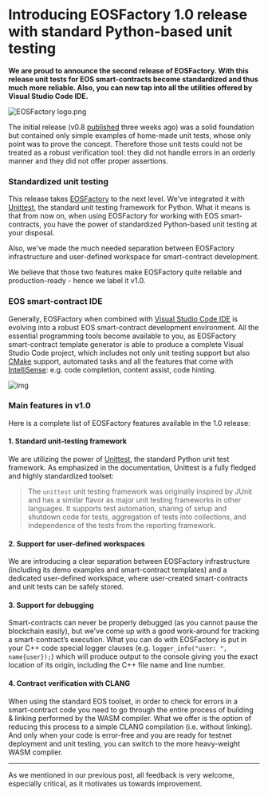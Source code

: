 # Introducing EOSFactory 1.0 release with standard Python-based unit testing

**We are proud to announce the second release of EOSFactory. With this release unit tests for EOS smart-contracts become standardized and thus much more reliable. Also, you can now tap into all the utilities offered by Visual Studio Code IDE.**

![EOSFactory logo.png](https://cdn.steemitimages.com/DQmR21xQNJ4CbS1DoJEAutvYFWU9mD11PAYkCQZpLnHXLdY/EOSFactory%20logo.png)

The initial release (v0.8 [published](https://steemit.com/eos/@tokenika/introducing-eosfactory-an-eos-smart-contract-development-and-testing-framework) three weeks ago) was a solid foundation but contained only simple examples of home-made unit tests, whose only point was to prove the concept. Therefore those unit tests could not be treated as a robust verification tool: they did not handle errors in an orderly manner and they did not offer proper assertions.

### Standardized unit testing

This release takes [EOSFactory](https://github.com/tokenika/eosfactory) to the next level. We've integrated it with [Unittest](https://docs.python.org/2/library/unittest.html), the standard unit testing framework for Python. What it means is that from now on, when using EOSFactory for working with EOS smart-contracts, you have the power of standardized Python-based unit testing at your disposal.

Also, we've made the much needed separation between EOSFactory infrastructure and user-defined workspace for smart-contract development.

We believe that those two features make EOSFactory quite reliable and production-ready - hence we label it v1.0.

### EOS smart-contract IDE

Generally, EOSFactory when combined with [Visual Studio Code IDE](https://code.visualstudio.com/) is evolving into a robust EOS smart-contract development environment. All the essential programming tools become available to you, as EOSFactory smart-contract template generator is able to produce a complete Visual Studio Code project, which includes not only unit testing support but also [CMake](https://cmake.org/) support, automated tasks and all the features that come with [IntelliSense](https://msdn.microsoft.com/en-us/library/hcw1s69b.aspx): e.g. code completion, content assist, code hinting.

![img](https://cdn.steemitimages.com/DQmcYyhEcoz4Az2vEf7vA1AJYgTNzhvKewsKPqd7hqbphyo/peek.png)

### Main features in v1.0

Here is a complete list of EOSFactory features available in the 1.0 release:

#### 1. Standard unit-testing framework

We are utilizing the power of [Unittest](https://docs.python.org/3/library/unittest.html), the standard Python unit test framework. As emphasized in the documentation, Unittest is a fully fledged and highly standardized toolset:

> The `unittest` unit testing framework was originally inspired by JUnit and has a similar flavor as major unit testing frameworks in other languages. It supports test automation, sharing of setup and shutdown code for tests, aggregation of tests into collections, and independence of the tests from the reporting framework. 

#### 2. Support for user-defined workspaces

We are introducing a clear separation between EOSFactory infrastructure (including its demo examples and smart-contract templates) and a dedicated user-defined workspace, where user-created smart-contracts and unit tests can be safely stored.

#### 3. Support for debugging

Smart-contracts can never be properly debugged (as you cannot pause the blockchain easily), but we've come up with a good work-around for tracking a smart-contract’s execution. What you can do with EOSFactory is put in your C++ code special logger clauses (e.g. `logger_info("user: ", name{user});`) which will produce output to the console giving you the exact location of its origin, including the C++ file name and line number.

#### 4. Contract verification with CLANG

When using the standard EOS toolset, in order to check for errors in a smart-contract code you need to go through the entire process of building & linking performed by the WASM compiler. What we offer is the option of reducing this process to a simple CLANG compilation (i.e. without linking). And only when your code is error-free and you are ready for testnet deployment and unit testing, you can switch to the more heavy-weight WASM compiler.

------

As we mentioned in our previous post, all feedback is very welcome, especially critical, as it motivates us towards improvement.









